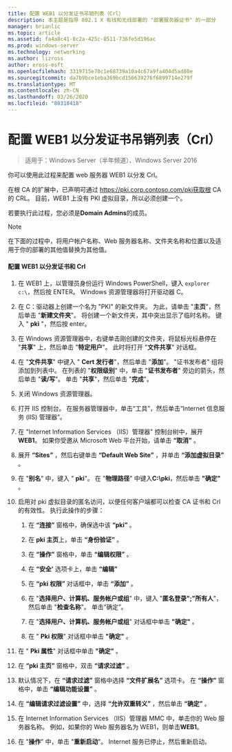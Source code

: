 ```yaml
---
title: 配置 WEB1 以分发证书吊销列表（Crl）
description: 本主题是指导 802.1 X 有线和无线部署的 "部署服务器证书" 的一部分
manager: brianlic
ms.topic: article
ms.assetid: fa4a8c41-8c2a-425c-8511-736fe5d196ac
ms.prod: windows-server
ms.technology: networking
ms.author: lizross
author: eross-msft
ms.openlocfilehash: 3319715e70c1e68739a10a4c67a9fa404d5ad80e
ms.sourcegitcommit: da7b9bce1eba369bcd156639276f6899714e279f
ms.translationtype: MT
ms.contentlocale: zh-CN
ms.lasthandoff: 03/26/2020
ms.locfileid: "80318418"
---
```

# <a name="configure-web1-to-distribute-certificate-revocation-lists-crls"></a>配置 WEB1 以分发证书吊销列表（Crl）

>适用于：Windows Server（半年频道）、Windows Server 2016

你可以使用此过程来配置 web 服务器 WEB1 以分发 Crl。  
  
在根 CA 的扩展中，已声明可通过 https://pki.corp.contoso.com/pki获取根 CA 的 CRL。 目前，WEB1 上没有 PKI 虚拟目录，所以必须创建一个。  
  
若要执行此过程，您必须是**Domain Admins**的成员。  
  
> [!NOTE]  
> 在下面的过程中，将用户帐户名称、Web 服务器名称、文件夹名称和位置以及适用于你的部署的其他值替换为其他值。  
  
#### <a name="to-configure-web1-to-distribute-certificates-and-crls"></a>配置 WEB1 以分发证书和 Crl  
  
1.  在 WEB1 上，以管理员身份运行 Windows PowerShell，键入 `explorer c:\`，然后按 ENTER。 Windows 资源管理器将打开驱动器 C。   
  
2.  在 C：驱动器上创建一个名为 "PKI" 的新文件夹。 为此，请单击 "**主页**"，然后单击 "**新建文件夹**"。 将创建一个新文件夹，其中突出显示了临时名称。 键入 " **pki** "，然后按 enter。  
  
3.  在 Windows 资源管理器中，右键单击刚创建的文件夹，将鼠标光标悬停在 "**共享**" 上，然后单击 "**特定用户**"。 此时将打开 "**文件共享**" 对话框。  
  
4.  在 "**文件共享**" 中键入 " **Cert 发行者**"，然后单击 "**添加**"。 "证书发布者" 组将添加到列表中。 在列表的 "**权限级别**" 中，单击 "**证书发布者**" 旁边的箭头，然后单击 "**读/写**"。 单击 "**共享**"，然后单击 "**完成**"。  
  
5.  关闭 Windows 资源管理器。  
  
6.  打开 IIS 控制台。 在服务器管理器中，单击“工具”，然后单击“Internet 信息服务 (IIS) 管理器”。  
  
7.  在 "Internet Information Services （IIS）管理器" 控制台树中，展开**WEB1**。 如果你受邀从 Microsoft Web 平台开始，请单击 **“取消”** 。  
  
8.  展开 **“Sites”** ，然后右键单击 **“Default Web Site”** ，并单击 **“添加虚拟目录”** 。  
  
9. 在 "**别名**" 中，键入 " **pki**"。 在 "**物理路径**" 中键入**C:\pki**，然后单击 **"确定"** 。  
  
10. 启用对 pki 虚拟目录的匿名访问，以便任何客户端都可以检查 CA 证书和 Crl 的有效性。 执行此操作的步骤：  
  
    1.  在 **“连接”** 窗格中，确保选中该 **“pki”** 。  
  
    2.  在 **pki 主页**上，单击 **“身份验证”** 。  
  
    3.  在 **“操作”** 窗格中，单击 **“编辑权限”** 。  
  
    4.  在 **“安全’** 选项卡上，单击 **“编辑”**  
  
    5.  在 **“pki 权限”** 对话框中，单击 **“添加”** 。  
  
    6.  在 "**选择用户、计算机、服务帐户或组**" 中，键入 "**匿名登录";"所有人**"，然后单击 "**检查名称**"。 单击“确定”。  
  
    7.  在 "**选择用户、计算机、服务帐户或组**" 对话框中单击 **"确定"** 。  
  
    8.  在 " **Pki 权限**" 对话框中单击 **"确定"** 。  
  
11. 在 " **Pki 属性**" 对话框中单击 **"确定"** 。  
  
12. 在 **“pki 主页”** 窗格中，双击 **“请求过滤”** 。  
  
13. 默认情况下，在 **“请求过滤”** 窗格中选择 **“文件扩展名”** 选项卡。 在 **“操作”** 窗格中，单击 **“编辑功能设置”** 。  
  
14. 在 **“编辑请求过滤设置”** 中，选择 **“允许双重转义”** ，然后单击 **“确定”** 。  
  
15. 在 Internet Information Services （IIS）管理器 MMC 中，单击你的 Web 服务器名称。 例如，如果你的 Web 服务器名为 WEB1，则单击**WEB1**。  
  
16. 在 "**操作**" 中，单击 "**重新启动**"。 Internet 服务已停止，然后重新启动。  
  

